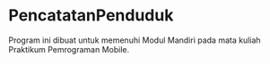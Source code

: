 # PencatatanPenduduk
Program ini dibuat untuk memenuhi Modul Mandiri pada mata kuliah Praktikum Pemrograman Mobile.
